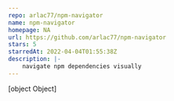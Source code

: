 ```yaml
---
repo: arlac77/npm-navigator
name: npm-navigator
homepage: NA
url: https://github.com/arlac77/npm-navigator
stars: 5
starredAt: 2022-04-04T01:55:38Z
description: |-
    navigate npm dependencies visually
---
```


[object Object]
